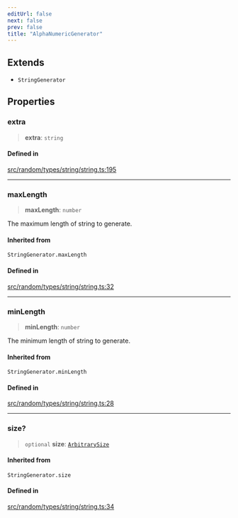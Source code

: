 ```yaml
---
editUrl: false
next: false
prev: false
title: "AlphaNumericGenerator"
---
```


## Extends

- `StringGenerator`

## Properties

### extra

> **extra**: `string`

#### Defined in

[src/random/types/string/string.ts:195](https://github.com/skyleague/axioms/blob/75fb1c5c977f1940e84e5cdcef2be336d1fd81da/src/random/types/string/string.ts#L195)

***

### maxLength

> **maxLength**: `number`

The maximum length of string to generate.

#### Inherited from

`StringGenerator.maxLength`

#### Defined in

[src/random/types/string/string.ts:32](https://github.com/skyleague/axioms/blob/75fb1c5c977f1940e84e5cdcef2be336d1fd81da/src/random/types/string/string.ts#L32)

***

### minLength

> **minLength**: `number`

The minimum length of string to generate.

#### Inherited from

`StringGenerator.minLength`

#### Defined in

[src/random/types/string/string.ts:28](https://github.com/skyleague/axioms/blob/75fb1c5c977f1940e84e5cdcef2be336d1fd81da/src/random/types/string/string.ts#L28)

***

### size?

> `optional` **size**: [`ArbitrarySize`](/api/type-aliases/arbitrarysize/)

#### Inherited from

`StringGenerator.size`

#### Defined in

[src/random/types/string/string.ts:34](https://github.com/skyleague/axioms/blob/75fb1c5c977f1940e84e5cdcef2be336d1fd81da/src/random/types/string/string.ts#L34)
